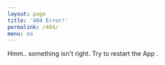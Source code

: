 ```yaml
---
layout: page
title: '404 Error!'
permalink: /404/
menu: no
---
```



Hmm.. something isn't right. Try to restart the App .
